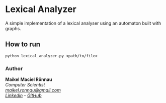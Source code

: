 # Lexical Analyzer

A simple implementation of a lexical analyser using an automaton built with graphs.

## How to run

`python lexical_analyzer.py <path/to/file>`

### Author

**Maikel Maciel Rönnau**  
*Computer Scientist  
maikel.ronnau@gmail.com  
[Linkedin](https://br.linkedin.com/in/maikelronnau) - [GitHub](https://github.com/maikelronnau)*
